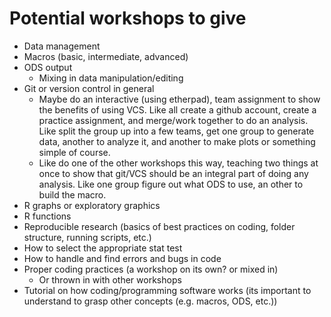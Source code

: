 # Potential workshops to give #

* Data management
* Macros (basic, intermediate, advanced)
* ODS output
    * Mixing in data manipulation/editing
* Git or version control in general
    * Maybe do an interactive (using etherpad), team assignment to
      show the benefits of using VCS. Like all create a github
      account, create a practice assignment, and merge/work together
      to do an analysis. Like split the group up into a few teams, get
      one group to generate data, another to analyze it, and another
      to make plots or something simple of course.
    * Like do one of the other workshops this way, teaching two things
      at once to show that git/VCS should be an integral part of doing
      any analysis.  Like one group figure out what ODS to use, an
      other to build the macro.
* R graphs or exploratory graphics
* R functions
* Reproducible research (basics of best practices on coding, folder
  structure, running scripts, etc.)
* How to select the appropriate stat test
* How to handle and find errors and bugs in code
* Proper coding practices (a workshop on its own? or mixed in)
    * Or thrown in with other workshops
* Tutorial on how coding/programming software works (its important to
  understand to grasp other concepts (e.g. macros, ODS, etc.))
